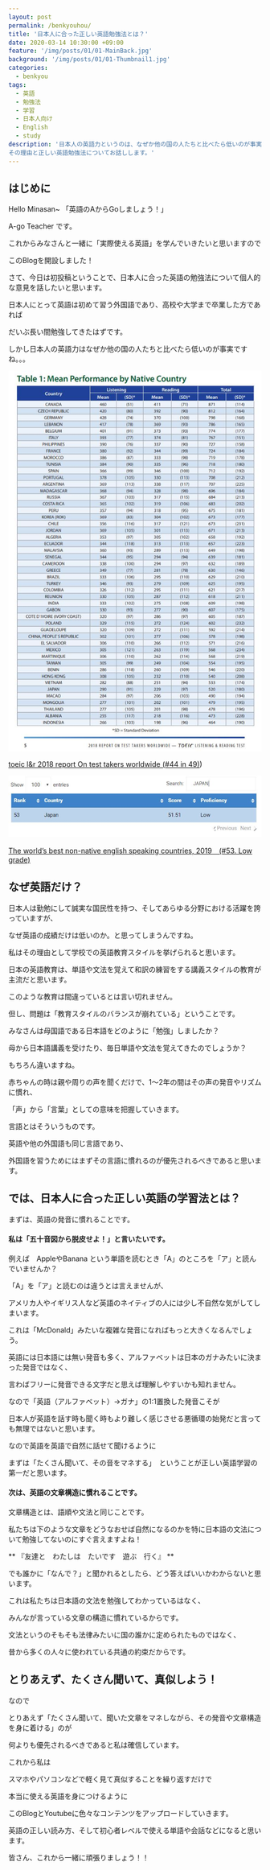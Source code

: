 ```yaml
---
layout: post
permalink: /benkyouhou/
title: '日本人に合った正しい英語勉強法とは？'
date: 2020-03-14 10:30:00 +09:00
feature: '/img/posts/01/01-MainBack.jpg'
background: '/img/posts/01/01-Thumbnail1.jpg'
categories:
  - benkyou
tags:
  - 英語
  - 勉強法
  - 学習
  - 日本人向け
  - English
  - study
description: '日本人の英語力というのは、なぜか他の国の人たちと比べたら低いのが事実ですね。
その理由と正しい英語勉強法についてお話しします。'
---
```




## はじめに



Hello Minasan~ 「英語のAからGoしましょう！」

A-go Teacher です。

 

これからみなさんと一緒に「実際使える英語」を学んでいきたいと思いますので

このBlogを開設しました！

 

さて、今日は初投稿ということで、日本人に合った英語の勉強法について個人的な意見を話したいと思います。

 

日本人にとって英語は初めて習う外国語であり、高校や大学まで卒業した方であれば

だいぶ長い間勉強してきたはずです。

 

しかし日本人の英語力はなぜか他の国の人たちと比べたら低いのが事実ですね。。。

 

 ![日本は下位に。。](/img/posts/01/01-ets.jpg)

[toeic l&r 2018 report On test takers worldwide (#44 in 49)](https://www.ets.org/s/toeic/pdf/2018-report-on-test-takers-worldwide.pdf))

 

 ![会話もLow Grade](/img/posts/01/01-53japan.jpg)

[The world’s best non-native english speaking countries, 2019　(#53. Low grade)](https://ceoworld.biz/2019/11/05/revealed-the-worlds-best-non-native-english-speaking-countries-2019/)

  

## なぜ英語だけ？



日本人は勤勉にして誠実な国民性を持つ、そしてあらゆる分野における活躍を誇っていますが、

なぜ英語の成績だけは低いのか。と思ってしまうんですね。

 

私はその理由として学校での英語教育スタイルを挙げられると思います。

 

日本の英語教育は、単語や文法を覚えて和訳の練習をする講義スタイルの教育が主流だと思います。

 

このような教育は間違っているとは言い切れません。

但し、問題は「教育スタイルのバランスが崩れている」ということです。

 

みなさんは母国語である日本語をどのように「勉強」しましたか？

母から日本語講義を受けたり、毎日単語や文法を覚えてきたのでしょうか？

もちろん違いますね。　

赤ちゃんの時は親や周りの声を聞くだけで、1～2年の間はその声の発音やリズムに慣れ、

「声」から「言葉」としての意味を把握していきます。

 

言語とはそういうものです。

 

英語や他の外国語も同じ言語であり、

外国語を習うためにはまずその言語に慣れるのが優先されるべきであると思います。

 

 

## では、日本人に合った正しい英語の学習法とは？



 まずは、英語の発音に慣れることです。

 

#### 私は「五十音図から脱皮せよ！」と言いたいです。

 

例えば　AppleやBanana という単語を読むとき「A」のところを「ア」と読んでいませんか？

「A」を「ア」と読むのは違うとは言えませんが、

アメリカ人やイギリス人など英語のネイティブの人には少し不自然な気がしてしまいます。

これは「McDonald」みたいな複雑な発音になればもっと大きくなるんでしょう。

英語には日本語には無い発音も多く、アルファベットは日本のガナみたいに決まった発音ではなく、

言わばフリーに発音できる文字だと思えば理解しやすいかも知れません。

なので「英語（アルファベット）→ガナ」の1:1置換した発音こそが　

日本人が英語を話す時も聞く時もより難しく感じさせる悪循環の始発だと言っても無理ではないと思います。

 

なので英語を英語で自然に話せて聞けるように

まずは「たくさん聞いて、その音をマネする」　ということが正しい英語学習の第一だと思います。

 

 

#### 次は、英語の文章構造に慣れることです。

 

文章構造とは、語順や文法と同じことです。

私たちは下のような文章をどうなおせば自然になるのかを特に日本語の文法について勉強してないのにすぐ言えますよね！

 

** 『友達と　わたしは　たいです　遊ぶ　行く』 **



 

 でも誰かに「なんで？」と聞かれるとしたら、どう答えばいいかわからないと思います。

これは私たちは日本語の文法を勉強してわかっているはなく、

みんなが言っている文章の構造に慣れているからです。

文法というのそもそも法律みたいに国の誰かに定められたものではなく、

昔から多くの人々に使われている共通の約束だからです。

 

 

 

## とりあえず、たくさん聞いて、真似しよう！



 

なので

とりあえず「たくさん聞いて、聞いた文章をマネしながら、その発音や文章構造を身に着ける」のが

何よりも優先されるべきであると私は確信しています。

 

 

これから私は

スマホやパソコンなどで軽く見て真似することを繰り返すだけで

本当に使える英語を身につけるように

このBlogとYoutubeに色々なコンテンツをアップロードしていきます。

 

英語の正しい読み方、そして初心者レベルで使える単語や会話などになると思います。

 

皆さん、これから一緒に頑張りましょう！！

 